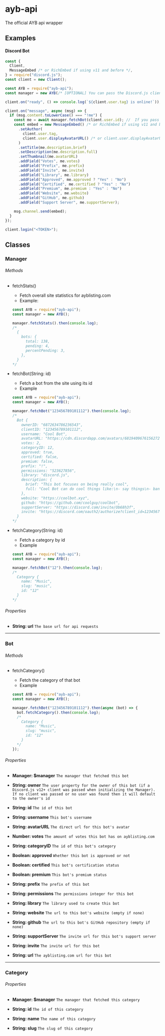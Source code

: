 # ayb-api

The official AYB api wrapper

## Examples

#### Discord Bot

```js
const {
  Client,
  MessageEmbed /* or RichEmbed if using v11 and before */,
} = require("discord.js");
const client = new Client();

const AYB = require("ayb-api");
const manager = new AYB(/* [OPTIONAL] You can pass the Discord.js client here for more methods and properties */);

client.on("ready", () => console.log(`${client.user.tag} is online!`));

client.on("message", async (msg) => {
  if (msg.content.toLowerCase() === "!me") {
    const me = await manager.fetchBot(client.user.id); //  If you pass the Discord.js client into the new Manager instance you can do Manager#fetchMe() instead of Manager#fetchBot(client.user.id);
    const embed = new MessageEmbed() /* or RichEmbed if using v11 and before */
      .setAuthor(
        client.user.tag,
        client.user.displayAvatarURL() /* or client.user.displayAvatarURL for v11 and before */
      )
      .setTitle(me.description.brief)
      .setDescription(me.description.full)
      .setThumbnail(me.avatarURL)
      .addField("Votes", me.votes)
      .addField("Prefix", me.prefix)
      .addField("Invite", me.invite)
      .addField("Library", me.library)
      .addField("Approved", me.approved ? "Yes" : "No")
      .addField("Certified", me.certified ? "Yes" : "No")
      .addField("Premium", me.premium : "Yes" : "No")
      .addField("Website", me.website)
      .addField("GitHub", me.github)
      .addField("Support Server", me.supportServer);

    msg.channel.send(embed);
  }
});

client.login("<TOKEN>");
```

## Classes

### Manager

###### Methods

- fetchStats()
  - Fetch overall site statistics for ayblisting.com
  - Example:

  ```js
  const AYB = require("ayb-api");
  const manager = new AYB();

  manager.fetchStats().then(console.log);
  /*
    {
      bots: {
        total: 138,
        pending: 4,
        percentPending: 3,
      },
    }
  */
  ```

- fetchBot(String: id)
  - Fetch a bot from the site using its id
  - Example

  ```js
  const AYB = require("ayb-api");
  const manager = new AYB();

  manager.fetchBot("123456789101112").then(console.log);
  /*
    Bot {
      ownerID: "6872634786236543",
      clientID: "123456789101112",
      username: "Cool Bot",
      avatarURL: "https://cdn.discordapp.com/avatars/681940967615627276/9e876b4b6cf61b343c4bd345bcf69ff5.jpg",
      votes: 2,
      categoryID: 12,
      approved: true,
      certified: false,
      premium: false,
      prefix: "!",
      permissions: "523627856",
      library: "discord.js",
      description: {
        brief: "This bot focuses on being really cool",
        full: "Cool Bot can do cool things like:\n- say things\n- ban people\n- kick people\n- tell yo mama jokes\n\n Add it now for ultimate coolness",
      },
      website: "https://coolbot.xyz",
      github: "https://github.com/coolguy/coolbot",
      supportServer: "https://discord.com/invite/Ob68h3f",
      invite: "https://discord.com/oauth2/authorize?client_id=123456789101112&scope=bot&permissions=523627856"
    }
  */
  ```

- fetchCategory(String: id)
  - Fetch a category by id
  - Example

  ```js
  const AYB = require("ayb-api");
  const manager = new AYB();

  manager.fetchBot("12").then(console.log);
  /*
    Category {
      name: "Music",
      slug: "music",
      id: "12"
    }
  */
  ```

###### Properties

- **String: url** `The base url for api requests`

---

### Bot

###### Methods

- fetchCategory()
  - Fetch the category of that bot
  - Example

  ```js
  const AYB = require("ayb-api");
  const manager = new AYB();

  manager.fetchBot("123456789101112").then(async (bot) => {
    bot.fetchCategory().then(console.log);
    /*
      Category {
        name: "Music",
        slug: "music",
        id: "12"
      }
    */
  });
  ```

###### Properties

- **Manager: \$manager** `The manager that fetched this bot`

- **String: owner** `The user property for the owner of this bot (if a Discord.js v12+ client was passed when initializing the Manager). If no client was passed or no user was found then it will default to the owner's id`

- **String: id** `The id of this bot`

- **String: username** `This bot's username`

- **String: avatarURL** `The direct url for this bot's avatar`

- **Number: votes** `The amount of votes this bot has on ayblisting.com`

- **String: categoryID** `The id of this bot's category`

- **Boolean: approved** `Whether this bot is approved or not`

- **Boolean: certified** `This bot's certification status`

- **Boolean: premium** `This bot's premium status`

- **String: prefix** `The prefix of this bot`

- **String: permissions** `The permissions integer for this bot`

- **String: library** `The library used to create this bot`

- **String: website** `The url to this bot's website (empty if none)`

- **String: github** `The url to this bot's GitHub repository (empty if none)`

- **String: supportServer** `The invite url for this bot's support server`

- **String: invite** `The invite url for this bot`

- **String: url** `The ayblisting.com url for this bot`

---

### Category

###### Properties

- **Manager: \$manager** `The manager that fetched this category`

- **String: id** `The id of this category`

- **String: name** `The name of this category`

- **String: slug** `The slug of this category`
